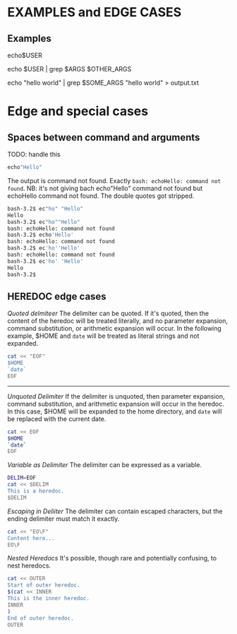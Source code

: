 # EXAMPLES and EDGE CASES

## Examples

echo$USER

echo $USER | grep $ARGS $OTHER_ARGS

echo "hello world" | grep $SOME_ARGS "hello world" > output.txt

# Edge and special cases

## Spaces between command and arguments

TODO: handle this

```bash
echo"Hello"
```

The output is command not found. Exactly `bash: echoHello: command not found`. NB: it's not giving bach echo"Hello" command not found but echoHello command not found. The double quotes got stripped.

```bash
bash-3.2$ ec"ho" "Hello"
Hello
bash-3.2$ ec"ho""Hello"
bash: echoHello: command not found
bash-3.2$ echo'Hello'
bash: echoHello: command not found
bash-3.2$ ec'ho''Hello'
bash: echoHello: command not found
bash-3.2$ ec'ho' 'Hello'
Hello
bash-3.2$
```

## HEREDOC edge cases

_Quoted delmiteer_ The delimiter can be quoted. If it's quoted, then the content of the heredoc will be treated literally, and no parameter expansion, command substitution, or arithmetic expansion will occur. In the following example, $HOME and `date` will be treated as literal strings and not expanded.

```bash
cat << "EOF"
$HOME
`date`
EOF
```

---

_Unquoted Delimiter_ If the delimiter is unquoted, then parameter expansion, command substitution, and arithmetic expansion will occur in the heredoc. In this case, $HOME will be expanded to the home directory, and `date` will be replaced with the current date.

```bash
cat << EOF
$HOME
`date`
EOF
```

_Variable as Delimiter_ The delimiter can be expressed as a variable.

```bash
DELIM=EOF
cat << $DELIM
This is a heredoc.
$DELIM
```

_Escaping in Deliiter_ The delimiter can contain escaped characters, but the ending delimiter must match it exactly.

```bash
cat << "EO\F"
Content here...
EO\F
```

_Nested Heredocs_ It's possible, though rare and potentially confusing, to nest heredocs.

```bash
cat << OUTER
Start of outer heredoc.
$(cat << INNER
This is the inner heredoc.
INNER
)
End of outer heredoc.
OUTER


```
